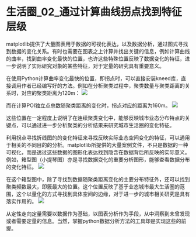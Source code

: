 # 生活圈_02_通过计算曲线拐点找到特征层级
matplotlib提供了大量图表用于数据的可视化表达，以及数据分析，通过图式寻找到数据的变化关系。有时也需要在图表之上计算并找出关键的信息，例如计算曲线的曲率，找到曲率变化最快的位置，也许这些特殊位置反映了数据变化的特征，进一步说明了实际研究对象的某些特征，对于定量的研究具有重要意义。

在使用Python计算曲率变化最快的位置，即拐点时，可以直接安装kneed库，直接调用作者已经编写好的方法。例如在分析聚类过程中，聚类数量与聚类距离的关系时，对应的聚类距离为120m：
![](https://github.com/richieBao/python-urbanPlanning/blob/master/images/clusterSum.png)

而在计算POI独立点总数随聚类距离的变化时，拐点对应的距离为160m。
![](https://github.com/richieBao/python-urbanPlanning/blob/master/images/singlePtsKneePt.png)

这些位置在一定程度上说明了在连续聚类变化中，能够反映城市业态分布特点的关键点，可以通过进一步分析聚类的分析结果来研究城市生活圈的变化特征。

利用拐点寻找折线图的的变化特征来寻找反映实际业态空间变化的特征，可以通用于相关的不同目的的分析。matplotlib所提供的大量案例文件，不只是数据的一种可视化，而是透过这些数据的图形化表达找到隐含在数据背后所反映的实际意义。例如，箱型图（小提琴图）亦是寻找数据变化的重要分析图形，能够查看数据分布的变化特征。
![](https://github.com/richieBao/python-urbanPlanning/blob/master/images/boxPLotClustering_1.png)

在这个箱型图中，除了寻找到数据随聚类距离变化的主要分布特征外，还可以找到聚类频数最大，即簇最大的位置。这个位置反映了基于业态城市最大生活圈的范围，这个以量化的方式寻找到具体空间的边缘，对于进一步的城市相关研究是具有落实作用的。
![](https://github.com/richieBao/python-urbanPlanning/blob/master/images/coreBoundaryOrderB_s.jpg)

从定性走向定量需要以数据作为基础，以图表分析作为手段，从中洞察到未曾发现或者需要定量的信息。当然，掌握python数据分析方法的工具却是实现这些的前提。
